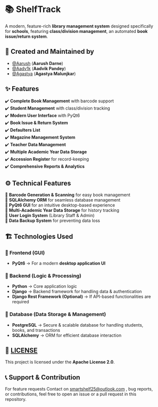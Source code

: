 # 📚 ShelfTrack

A modern, feature-rich **library management system** designed specifically for **schools**, featuring **class/division management**, an automated **book issue/return system**.

## 👥 Created and Maintained by  

- [@Aarush](https://github.com/AarushDarne) (**Aarush Darne**)  
- [@Aadv1k](https://github.com/Aadv1k) (**Aadvik Pandey**)  
- [@Agastya](https://github.com/agm024) (**Agastya Malunjkar**)
 
## ✨ Features  

✔️ **Complete Book Management** with barcode support  
✔️ **Student Management** with class/division tracking  
✔️ **Modern User Interface** with PyQt6  
✔️ **Book Issue & Return System**  
✔️ **Defaulters List**  
✔️ **Magazine Management System**  
✔️ **Teacher Data Management**  
✔️ **Multiple Academic Year Data Storage**  
✔️ **Accession Register** for record-keeping  
✔️ **Comprehensive Reports & Analytics**  


## ⚙️ Technical Features  

🔹 **Barcode Generation & Scanning** for easy book management  
🔹 **SQLAlchemy ORM** for seamless database management  
🔹 **PyQt6 GUI** for an intuitive desktop-based experience  
🔹 **Multi-Academic Year Data Storage** for history tracking  
🔹 **User Login System** (Library Staff & Admin)  
🔹 **Data Backup System** for preventing data loss  


## 🏗️ **Technologies Used**  

### 🎨 **Frontend (GUI)**  
- **PyQt6** → For a modern **desktop application UI**  

### 🔧 **Backend (Logic & Processing)**  
- **Python** → Core application logic  
- **Django** → Backend framework for handling data & authentication  
- **Django Rest Framework (Optional)** → If API-based functionalities are required  

### 📂 **Database (Data Storage & Management)**  
- **PostgreSQL** → Secure & scalable database for handling students, books, and transactions  
- **SQLAlchemy** → ORM for efficient database interaction  


## 📜 **[LICENSE](License)**  
This project is licensed under the **Apache License 2.0**.  


## 📞 **Support & Contribution**
For feature requests Contact on smartshelf25@outlook.com , bug reports, or contributions, feel free to open an issue or a pull request in this repository.
